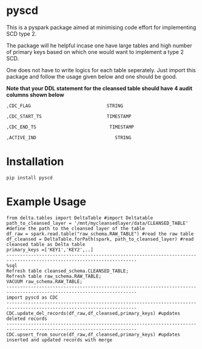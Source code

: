 # pyscd
This is a pyspark package aimed at minimising code effort for implementing SCD type 2.

The package will he helpful incase one have large tables and high number of primary keys based on which one would want to implement a type 2 SCD.

One does not have to write logics for each table seperately. Just import this package and follow the usage given below and one should be good.

**Note that your DDL statement for the cleansed table should have 4 audit columns shown below**


 ```
 ,CDC_FLAG                            STRING
 
,CDC_START_TS                        TIMESTAMP

,CDC_END_TS                           TIMESTAMP

,ACTIVE_IND                             STRING
```




# Installation

```pip install pyscd```

# Example Usage


```
from delta.tables import DeltaTable #import Deltatable
path_to_cleansed_layer = '/mnt/mycleansedlayer/data/CLEANSED_TABLE' #define the path to the cleansed layer of the table
df_raw = spark.read.table("raw_schema.RAW_TABLE") #read the raw table
df_cleansed = DeltaTable.forPath(spark, path_to_cleansed_layer) #read cleansed table as Delta table
primary_keys =['KEY1','KEY2',..]
----------------------------------------------------------------------------------------------------------------------
%sql
Refresh table cleansed_schema.CLEANSED_TABLE;
Refresh table raw_schema.RAW_TABLE;
VACUUM raw_schema.RAW_TABLE;
----------------------------------------------------------------------------------------------------------------------   
import pyscd as CDC
----------------------------------------------------------------------------------------------------------------------
CDC.update_del_records(df_raw,df_cleansed,primary_keys) #updates deleted records
----------------------------------------------------------------------------------------------------------------------
CDC.upsert_from_source(df_raw,df_cleansed,primary_keys) #updates inserted and updated records with merge
